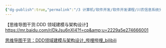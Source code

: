 ```yaml
---
{"dg-publish":true,"permalink":"/3 计算机/软件开发/软件开发课程/川农信息系统分析与设计/ddd领域建模/","title":"ddd领域建模"}
---
```



【思维导图干货:DDD 领域建模与架构设计】<https://mr.baidu.com/r/DkJsu6nXI4?f=cp&amp;u=2229a5e274666001>

[思维导图干货：DDD领域建模与架构设计\_哔哩哔哩\_bilibili](https://www.bilibili.com/video/BV1Tq4y167y8/?spm_id_from=333.337.search-card.all.click)